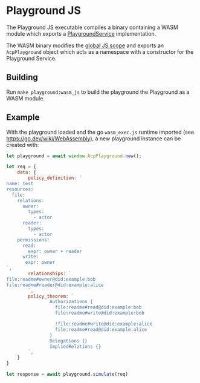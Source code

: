 # Playground JS

The Playground JS executable compiles a binary containing a WASM module which exports a [PlaygroundService](../../proto/sourcenetwork/acp_core/playground.proto) implementation.

The WASM binary modifies the [global JS scope](https://pkg.go.dev/syscall/js#Global) and exports an `AcpPlayground` object which acts as a namespace with a constructor for the Playground Service.

## Building

Run `make playground:wasm_js` to build the playground the Playground as a WASM module.

## Example

With the playground loaded and the go `wasm_exec.js` runtime imported (see https://go.dev/wiki/WebAssembly), a new playground instance can be created with:

```js
let playground = await window.AcpPlayground.new();

let req = {
    data: {
        policy_definition: `
name: test
resources:
  file:
    relations:
      owner:
        types:
          - actor
      reader:
        types:
          - actor
    permissions:
      read:
        expr: owner + reader
      write:
       expr: owner
`,
        relationships: `
file:readme#owner@did:example:bob
file:readme#reader@did:example:alice
        `,
        policy_theorem: `
				Authorizations {
				  file:readme#read@did:example:bob
				  file:readme#write@did:example:bob

				  !file:readme#write@did:example:alice
				  file:readme#read@did:example:alice
				}
				Delegations {}
				ImpliedRelations {}
        `,
    }
}

let response = await playground.simulate(req)
```